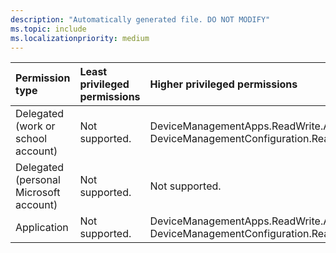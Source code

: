 ```yaml
---
description: "Automatically generated file. DO NOT MODIFY"
ms.topic: include
ms.localizationpriority: medium
---
```


|Permission type|Least privileged permissions|Higher privileged permissions|
|:---|:---|:---|
|Delegated (work or school account)|Not supported.|DeviceManagementApps.ReadWrite.All, DeviceManagementConfiguration.ReadWrite.All|
|Delegated (personal Microsoft account)|Not supported.|Not supported.|
|Application|Not supported.|DeviceManagementApps.ReadWrite.All, DeviceManagementConfiguration.ReadWrite.All|


